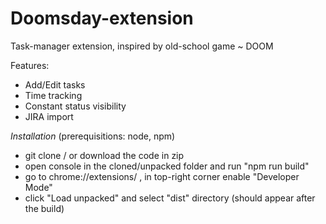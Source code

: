 # Doomsday-extension
Task-manager extension, inspired by old-school game ~ DOOM

Features:
  - Add/Edit tasks
  - Time tracking
  - Constant status visibility
  - JIRA import
  
*Installation*
(prerequisitions: node, npm)

  - git clone / or download the code in zip 
  - open console in the cloned/unpacked folder and run "npm run build"
  - go to chrome://extensions/ , in top-right corner enable "Developer Mode"
  - click "Load unpacked" and select "dist" directory (should appear after the build)
